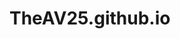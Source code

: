 # TheAV25.github.io
<!DOCTYPE html>
<html>
  <head>
    <title>My Class 10 Website</title>
    <link rel="stylesheet" href="style.css">
